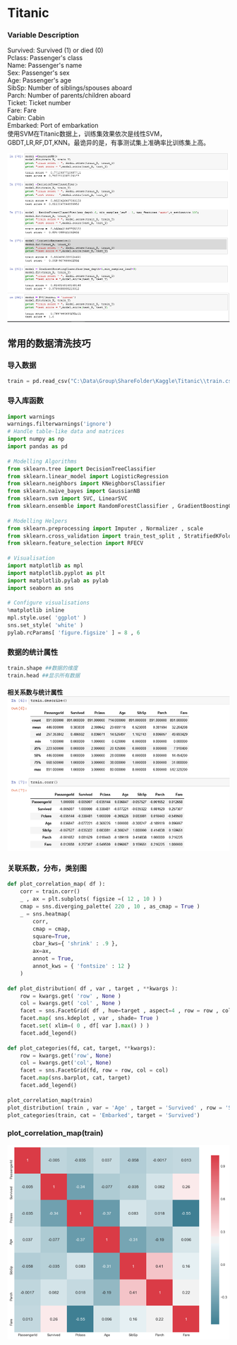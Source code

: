 # Titanic

### Variable Description

Survived: Survived \(1\) or died \(0\)  
Pclass: Passenger's class  
Name: Passenger's name  
Sex: Passenger's sex  
Age: Passenger's age  
SibSp: Number of siblings/spouses aboard  
Parch: Number of parents/children aboard  
Ticket: Ticket number  
Fare: Fare  
Cabin: Cabin  
Embarked: Port of embarkation  
使用SVM在Titanic数据上，训练集效果依次是线性SVM，GBDT,LR,RF,DT,KNN。最诡异的是，有事测试集上准确率比训练集上高。

![](/assets/Titanic_Training_Result.png)

## 常用的数据清洗技巧

### 导入数据

```py
train = pd.read_csv("C:\Data\Group\ShareFolder\Kaggle\Titanic\\train.csv")
```

### 导入库函数

```py
import warnings
warnings.filterwarnings('ignore')
# Handle table-like data and matrices
import numpy as np
import pandas as pd

# Modelling Algorithms
from sklearn.tree import DecisionTreeClassifier
from sklearn.linear_model import LogisticRegression
from sklearn.neighbors import KNeighborsClassifier
from sklearn.naive_bayes import GaussianNB
from sklearn.svm import SVC, LinearSVC
from sklearn.ensemble import RandomForestClassifier , GradientBoostingClassifier

# Modelling Helpers
from sklearn.preprocessing import Imputer , Normalizer , scale
from sklearn.cross_validation import train_test_split , StratifiedKFold
from sklearn.feature_selection import RFECV

# Visualisation
import matplotlib as mpl
import matplotlib.pyplot as plt
import matplotlib.pylab as pylab
import seaborn as sns

# Configure visualisations
%matplotlib inline
mpl.style.use( 'ggplot' )
sns.set_style( 'white' )
pylab.rcParams[ 'figure.figsize' ] = 8 , 6
```

### 数据的统计属性

```py
train.shape ##数据的维度
train.head ##显示所有数据
```

#### 相关系数与统计属性![](/assets/python_describe_corr.png)

### 关联系数，分布，类别图

```py
def plot_correlation_map( df ):
    corr = train.corr()
    _ , ax = plt.subplots( figsize =( 12 , 10 ) )
    cmap = sns.diverging_palette( 220 , 10 , as_cmap = True )
    _ = sns.heatmap(
        corr, 
        cmap = cmap,
        square=True, 
        cbar_kws={ 'shrink' : .9 }, 
        ax=ax, 
        annot = True, 
        annot_kws = { 'fontsize' : 12 }
    ) 

def plot_distribution( df , var , target , **kwargs ):
    row = kwargs.get( 'row' , None )
    col = kwargs.get( 'col' , None )
    facet = sns.FacetGrid( df , hue=target , aspect=4 , row = row , col = col )
    facet.map( sns.kdeplot , var , shade= True )
    facet.set( xlim=( 0 , df[ var ].max() ) )
    facet.add_legend()

def plot_categories(fd, cat, target, **kwargs):
    row = kwargs.get('row', None)
    col = kwargs.get('col', None)
    facet = sns.FacetGrid(fd, row = row, col = col)
    facet.map(sns.barplot, cat, target)
    facet.add_legend()
    
plot_correlation_map(train)
plot_distribution( train , var = 'Age' , target = 'Survived' , row = 'Sex' )
plot_categories(train, cat = 'Embarked', target = 'Survived')
```

### plot\_correlation\_map\(train\)

![](/assets/output_7_0.png)


